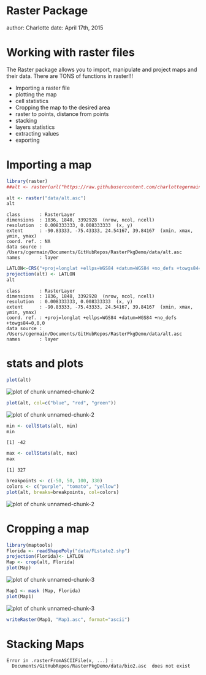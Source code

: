 Raster Package
========================================================
author: Charlotte
date: April 17th, 2015

Working with raster files
========================================================
The Raster package allows you to import, manipulate and project maps and their data. There are TONS of functions in raster!!! 

- Importing a raster file
- plotting the map
- cell statistics
- Cropping the map to the desired area
- raster to points, distance from points
- stacking
- layers statistics
- extracting values
- exporting

Importing a map 
========================================================


```r
library(raster)
##alt <- raster(url("https://raw.githubusercontent.com/charlottegermain/RasterPkgDemo/master/data/alt.asc"))

alt <- raster("data/alt.asc")
alt
```

```
class       : RasterLayer 
dimensions  : 1836, 1848, 3392928  (nrow, ncol, ncell)
resolution  : 0.008333333, 0.008333333  (x, y)
extent      : -90.83333, -75.43333, 24.54167, 39.84167  (xmin, xmax, ymin, ymax)
coord. ref. : NA 
data source : /Users/cgermain/Documents/GitHubRepos/RasterPkgDemo/data/alt.asc 
names       : layer 
```

```r
LATLON<-CRS("+proj=longlat +ellps=WGS84 +datum=WGS84 +no_defs +towgs84=0,0,0")
projection(alt) <- LATLON
alt
```

```
class       : RasterLayer 
dimensions  : 1836, 1848, 3392928  (nrow, ncol, ncell)
resolution  : 0.008333333, 0.008333333  (x, y)
extent      : -90.83333, -75.43333, 24.54167, 39.84167  (xmin, xmax, ymin, ymax)
coord. ref. : +proj=longlat +ellps=WGS84 +datum=WGS84 +no_defs +towgs84=0,0,0 
data source : /Users/cgermain/Documents/GitHubRepos/RasterPkgDemo/data/alt.asc 
names       : layer 
```

stats and plots
========================================================


```r
plot(alt)
```

![plot of chunk unnamed-chunk-2](RasterPkgPresCharlotte-figure/unnamed-chunk-2-1.png) 

```r
plot(alt, col=c("blue", "red", "green"))
```

![plot of chunk unnamed-chunk-2](RasterPkgPresCharlotte-figure/unnamed-chunk-2-2.png) 

```r
min <- cellStats(alt, min)
min
```

```
[1] -42
```

```r
max <- cellStats(alt, max)
max
```

```
[1] 327
```

```r
breakpoints <- c(-50, 50, 100, 330)
colors <- c("purple", "tomato", "yellow")
plot(alt, breaks=breakpoints, col=colors)
```

![plot of chunk unnamed-chunk-2](RasterPkgPresCharlotte-figure/unnamed-chunk-2-3.png) 


Cropping a map 
========================================================


```r
library(maptools)
Florida <- readShapePoly("data/FLstate2.shp")
projection(Florida)<- LATLON
Map <- crop(alt, Florida)
plot(Map)
```

![plot of chunk unnamed-chunk-3](RasterPkgPresCharlotte-figure/unnamed-chunk-3-1.png) 

```r
Map1 <- mask (Map, Florida)
plot(Map1)
```

![plot of chunk unnamed-chunk-3](RasterPkgPresCharlotte-figure/unnamed-chunk-3-2.png) 

```r
writeRaster(Map1, "Map1.asc", format="ascii")
```



Stacking Maps
========================================================





```
Error in .rasterFromASCIIFile(x, ...) : 
  Documents/GitHubRepos/RasterPkgDemo/data/bio2.asc  does not exist
```
